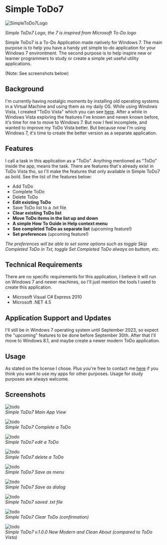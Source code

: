 # Simple ToDo7
![SimpleToDo7Logo](images/ToDoSeven.png)

<i>Simple ToDo7 Logo, the 7 is inspired from Microsoft To-Do logo</i>

Simple ToDo7 is a To-Do Application made natively for Windows 7. The main purpose is to help you have a handy yet simple to-do application for your Windows 7 environtment. The second purpose is to help inspire new or learner programmers to study or create a simple yet useful utility applications.

(Note: See screenshots below)

## Background

I'm currently having nostalgic moments by installing old operating systems in a Virtual Machine and using them as my daily OS. While using Windows Vista, I created "ToDo Vista" which you can see [here](https://github.com/ricardo1pran/ToDoVista). After a while in Windows Vista exploring the features I've known and neven known before, it's time for me to move to Windows 7. But now I feel incomplete, and wanted to improve my ToDo Vista better. But because now I'm using Windows 7, it's time to create the better version as a separate application.

## Features

I call a task in this application as a "ToDo". Anything mentioned as "ToDo" inside the app, means the task. There are features that's already exist in ToDo Vista tho, so I'll make the features that only available in Simple ToDo7 as bold. See the list of the features below:

- Add ToDo
- Complete ToDo
- Delete ToDo
- <b>Edit existing ToDo</b>
- Save ToDo list to a .txt file
- <b>Clear existing ToDo list</b>
- <b>Move ToDo items in the list up and down</b>
- <b>A simple How To Guide in Help context menu</b>
- <b>See completed ToDo as separate list</b> (upcoming feature!)
- <b>Set preferences</b> (upcoming feature!)

<i>The preferences will be able to set some options such as toggle Skip Completed ToDo in Txt, toggle Set Completed ToDo always on buttom, etc.</i>

## Technical Requirements

There are no specific requirements for this application, I believe it will run on Windows 7 and newer machines, so I'll just mention the tools I used to create this application.

- Microsoft Visual C# Express 2010
- Microsoft .NET 4.5

## Application Support and Updates

I'll still be in Windows 7 operating system until September 2023, so expect the "upcoming" features to be done before September 30th. After that I'll move to Windows 8.1, and maybe create a newer modern ToDo application.

## Usage

As stated on the license I chose. Plus you're free to contact me [here](contact@ricardogunawan.com) if you think you want to use my apps for other purposes. Usage for study purposes are always welcome.

## Screenshots

![todo](images/1.png)<br/>
<i>Simple ToDo7 Main App View</i>

![todo](images/2complete.png)<br/>
<i>Simple ToDo7 Complete a ToDo</i>

![todo](images/3edit.png)<br/>
<i>Simple ToDo7 edit a ToDo</i>

![todo](images/4del.png)<br/>
<i>Simple ToDo7 delete a ToDo</i>

![todo](images/5-1-save.png)<br/>
<i>Simple ToDo7 Save as menu</i>

![todo](images/5-2-save.png)<br/>
<i>Simple ToDo7 Save as dialog</i>

![todo](images/5-3-save.png)<br/>
<i>Simple ToDo7 saved .txt file</i>

![todo](images/6cls.png)<br/>
<i>Simple ToDo7 Clear ToDo (confirmation)</i>

![todo](images/about.png)<br/>
<i>Simple ToDo7 v.1.0.0 New Modern and Clean About (compared to ToDo Vista)</i>